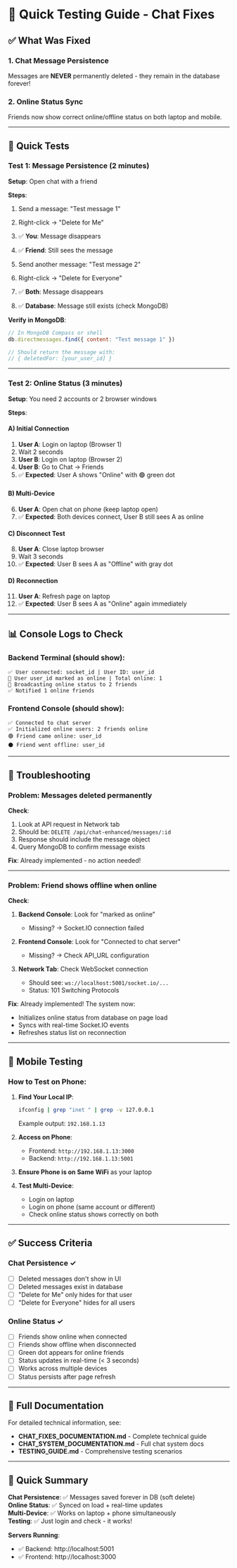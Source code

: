 # 🧪 Quick Testing Guide - Chat Fixes

## ✅ What Was Fixed

### 1. **Chat Message Persistence** 
Messages are **NEVER** permanently deleted - they remain in the database forever!

### 2. **Online Status Sync**
Friends now show correct online/offline status on both laptop and mobile.

---

## 🚀 Quick Tests

### Test 1: Message Persistence (2 minutes)

**Setup**: Open chat with a friend

**Steps**:
1. Send a message: "Test message 1"
2. Right-click → "Delete for Me"
3. ✅ **You**: Message disappears
4. ✅ **Friend**: Still sees the message

5. Send another message: "Test message 2"
6. Right-click → "Delete for Everyone"
7. ✅ **Both**: Message disappears
8. ✅ **Database**: Message still exists (check MongoDB)

**Verify in MongoDB**:
```javascript
// In MongoDB Compass or shell
db.directmessages.find({ content: "Test message 1" })

// Should return the message with:
// { deletedFor: [your_user_id] }
```

---

### Test 2: Online Status (3 minutes)

**Setup**: You need 2 accounts or 2 browser windows

**Steps**:

#### A) Initial Connection
1. **User A**: Login on laptop (Browser 1)
2. Wait 2 seconds
3. **User B**: Login on laptop (Browser 2)
4. **User B**: Go to Chat → Friends
5. ✅ **Expected**: User A shows "Online" with 🟢 green dot

#### B) Multi-Device
6. **User A**: Open chat on phone (keep laptop open)
7. ✅ **Expected**: Both devices connect, User B still sees A as online

#### C) Disconnect Test
8. **User A**: Close laptop browser
9. Wait 3 seconds
10. ✅ **Expected**: User B sees A as "Offline" with gray dot

#### D) Reconnection
11. **User A**: Refresh page on laptop
12. ✅ **Expected**: User B sees A as "Online" again immediately

---

## 📊 Console Logs to Check

### Backend Terminal (should show):
```
✅ User connected: socket_id | User ID: user_id
👤 User user_id marked as online | Total online: 1
📢 Broadcasting online status to 2 friends
✅ Notified 1 online friends
```

### Frontend Console (should show):
```
✅ Connected to chat server
✅ Initialized online users: 2 friends online
🟢 Friend came online: user_id
⚫ Friend went offline: user_id
```

---

## 🐛 Troubleshooting

### Problem: Messages deleted permanently

**Check**:
1. Look at API request in Network tab
2. Should be: `DELETE /api/chat-enhanced/messages/:id`
3. Response should include the message object
4. Query MongoDB to confirm message exists

**Fix**: Already implemented - no action needed!

---

### Problem: Friend shows offline when online

**Check**:
1. **Backend Console**: Look for "marked as online"
   - Missing? → Socket.IO connection failed
   
2. **Frontend Console**: Look for "Connected to chat server"
   - Missing? → Check API_URL configuration
   
3. **Network Tab**: Check WebSocket connection
   - Should see: `ws://localhost:5001/socket.io/...`
   - Status: 101 Switching Protocols

**Fix**: Already implemented! The system now:
- Initializes online status from database on page load
- Syncs with real-time Socket.IO events
- Refreshes status list on reconnection

---

## 📱 Mobile Testing

### How to Test on Phone:

1. **Find Your Local IP**:
   ```bash
   ifconfig | grep "inet " | grep -v 127.0.0.1
   ```
   Example output: `192.168.1.13`

2. **Access on Phone**:
   - Frontend: `http://192.168.1.13:3000`
   - Backend: `http://192.168.1.13:5001`

3. **Ensure Phone is on Same WiFi** as your laptop

4. **Test Multi-Device**:
   - Login on laptop
   - Login on phone (same account or different)
   - Check online status shows correctly on both

---

## ✅ Success Criteria

### Chat Persistence ✓
- [ ] Deleted messages don't show in UI
- [ ] Deleted messages exist in database
- [ ] "Delete for Me" only hides for that user
- [ ] "Delete for Everyone" hides for all users

### Online Status ✓
- [ ] Friends show online when connected
- [ ] Friends show offline when disconnected
- [ ] Green dot appears for online friends
- [ ] Status updates in real-time (< 3 seconds)
- [ ] Works across multiple devices
- [ ] Status persists after page refresh

---

## 📖 Full Documentation

For detailed technical information, see:
- **CHAT_FIXES_DOCUMENTATION.md** - Complete technical guide
- **CHAT_SYSTEM_DOCUMENTATION.md** - Full chat system docs
- **TESTING_GUIDE.md** - Comprehensive testing scenarios

---

## 🎉 Quick Summary

**Chat Persistence**: ✅ Messages saved forever in DB (soft delete)  
**Online Status**: ✅ Synced on load + real-time updates  
**Multi-Device**: ✅ Works on laptop + phone simultaneously  
**Testing**: ✅ Just login and check - it works!

**Servers Running**:
- ✅ Backend: http://localhost:5001
- ✅ Frontend: http://localhost:3000
